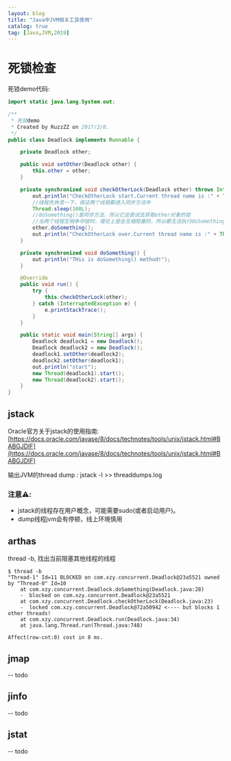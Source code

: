```yaml
---
layout: blog
title: "Java中JVM相关工具使用"
catalog: true   
tag: [Java,JVM,2019]
---
```


# 死锁检查
死锁demo代码:
```java
import static java.lang.System.out;

/**
 * 死锁demo
 * Created by RuzzZZ on 2017/2/8.
 */
public class Deadlock implements Runnable {

    private Deadlock other;

    public void setOther(Deadlock other) {
        this.other = other;
    }

    private synchronized void checkOtherLock(Deadlock other) throws InterruptedException {
        out.println("CheckOtherLock start.Current thread name is :" + Thread.currentThread().getName());
        //线程先休息一下，保证两个线程都进入同步方法中
        Thread.sleep(100L);
        //doSomething()是同步方法，所以它会尝试去获取other对象的锁
        //当两个线程互相争夺锁时，理论上是会互相阻塞的，所以都无法执行doSomething()方法
        other.doSomething();
        out.println("CheckOtherLock over.Current thread name is :" + Thread.currentThread().getName());
    }

    private synchronized void doSomething() {
        out.println("THis is doSomething() method!");
    }

    @Override
    public void run() {
        try {
            this.checkOtherLock(other);
        } catch (InterruptedException e) {
            e.printStackTrace();
        }
    }

    public static void main(String[] args) {
        Deadlock deadlock1 = new Deadlock();
        Deadlock deadlock2 = new Deadlock();
        deadlock1.setOther(deadlock2);
        deadlock2.setOther(deadlock1);
        out.println("start");
        new Thread(deadlock1).start();
        new Thread(deadlock2).start();
    }
}
```

## jstack
Oracle官方关于jstack的使用指南:[https://docs.oracle.com/javase/8/docs/technotes/tools/unix/jstack.html#BABGJDIF](https://docs.oracle.com/javase/8/docs/technotes/tools/unix/jstack.html#BABGJDIF)

输出JVM的thread dump  :  jstack -l <pid> >> threaddumps.log

### 注意⚠️:
+ jstack的线程存在用户概念，可能需要sudo(或者启动用户)。
+ dump线程jvm会有停顿，线上环境慎用

## arthas
thread -b, 找出当前阻塞其他线程的线程
```shell
$ thread -b
"Thread-1" Id=11 BLOCKED on com.xzy.concurrent.Deadlock@23a5521 owned by "Thread-0" Id=10
    at com.xzy.concurrent.Deadlock.doSomething(Deadlock.java:28)
    -  blocked on com.xzy.concurrent.Deadlock@23a5521
    at com.xzy.concurrent.Deadlock.checkOtherLock(Deadlock.java:23)
    -  locked com.xzy.concurrent.Deadlock@72a50942 <---- but blocks 1 other threads!
    at com.xzy.concurrent.Deadlock.run(Deadlock.java:34)
    at java.lang.Thread.run(Thread.java:748)

Affect(row-cnt:0) cost in 8 ms.
```

## jmap
-- todo

## jinfo
-- todo

## jstat
-- todo

